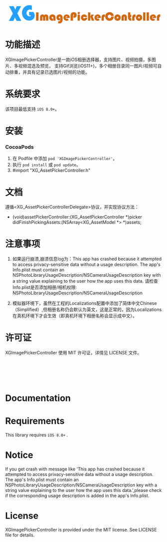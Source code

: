 <p align="center">
  <img src="XGImagePickerController_logo.png" title="XGImagePickerController logo" float=left>
</p>

功能描述
==============
XGImagePickerController是一款iOS相册选择器，支持图片、视频拍摄，多图片、多视频混选及预览， 支持Gif浏览(iOS11+)，多个相册目录同一图片/视频可自动排重，并具有记录已选图片/视频的功能。


系统要求
==============
该项目最低支持 `iOS 8.0+`。

安装
==============

### CocoaPods

1. 在 Podfile 中添加  `pod 'XGImagePickerController'`。
2. 执行 `pod install` 或 `pod update`。
3. #import "XG_AssetPickerController.h"

文档
==============
遵循\<XG_AssetPickerControllerDelegate\>协议，并实现协议方法：
- (void)assetPickerController:(XG_AssetPickerController *)picker didFinishPickingAssets:(NSArray<XG_AssetModel *> *)assets;


注意事项
==============
1. 如果运行崩溃,崩溃信息log为：This app has crashed because it attempted to access privacy-sensitive data without a usage description.  The app's Info.plist must contain an NSPhotoLibraryUsageDescription/NSCameraUsageDescription key with a string value explaining to the user how the app uses this data.
请检查Info.plist是否添加相册/相机权限: NSPhotoLibraryUsageDescription/NSCameraUsageDescription

2. 模拟器环境下，虽然在工程的Localizations配置中添加了简体中文Chinese（Simplified）,但相册名称仍会默认为英文，这是正常的，因为Localizations在真机环境下才会生效（即真机环境下相册名称会显示成中文）。


许可证
==============
XGImagePickerController 使用 MIT 许可证，详情见 LICENSE 文件。


<br/><br/>
---



Documentation
==============



Requirements
==============
This library requires `iOS 8.0+` .

Notice
==============
If you get crash with message like 'This app has crashed because it attempted to access privacy-sensitive data without a usage description.  The app's Info.plist must contain an NSPhotoLibraryUsageDescription/NSCameraUsageDescription key with a string value explaining to the user how the app uses this data.',please check if the corresponding usage description is added in the app's Info.plist.

License
==============
XGImagePickerController is provided under the MIT license. See LICENSE file for details.






 




